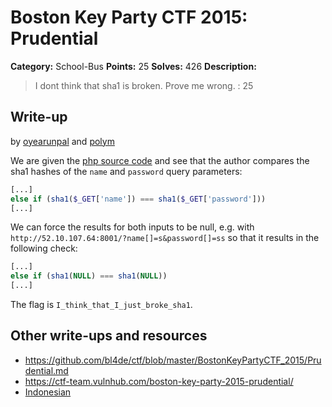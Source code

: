 # Boston Key Party CTF 2015: Prudential

**Category:** School-Bus
**Points:** 25
**Solves:** 426
**Description:**

> I dont think that sha1 is broken. Prove me wrong. : 25

## Write-up

by [oyearunpal](https://github.com/oyearunpal) and [polym](https://github.com/abpolym)

We are given the [php source code](./52.10.107.64\:8001/index.txt) and see that the author compares the sha1 hashes of the `name` and `password` query parameters:

```php
[...]
else if (sha1($_GET['name']) === sha1($_GET['password']))
[...]
```

We can force the results for both inputs to be null, e.g. with `http://52.10.107.64:8001/?name[]=s&password[]=ss` so that it results in the following check:

```php
[...]
else if (sha1(NULL) === sha1(NULL))
[...]
```

The flag is `I_think_that_I_just_broke_sha1`.

## Other write-ups and resources

* <https://github.com/bl4de/ctf/blob/master/BostonKeyPartyCTF_2015/Prudential.md>
* <https://ctf-team.vulnhub.com/boston-key-party-2015-prudential/>
* [Indonesian](http://blog.rentjong.net/2015/03/boston-key-party-2015-prudential.html)
